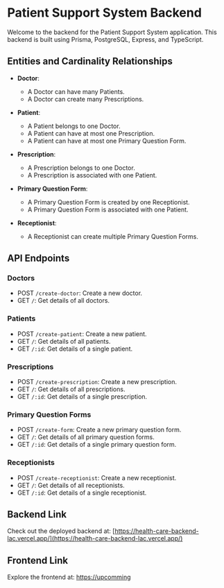 # Patient Support System Backend

Welcome to the backend for the Patient Support System application. This backend is built using Prisma, PostgreSQL, Express, and TypeScript.

## Entities and Cardinality Relationships

- **Doctor**:

  - A Doctor can have many Patients.
  - A Doctor can create many Prescriptions.

- **Patient**:

  - A Patient belongs to one Doctor.
  - A Patient can have at most one Prescription.
  - A Patient can have at most one Primary Question Form.

- **Prescription**:

  - A Prescription belongs to one Doctor.
  - A Prescription is associated with one Patient.

- **Primary Question Form**:

  - A Primary Question Form is created by one Receptionist.
  - A Primary Question Form is associated with one Patient.

- **Receptionist**:
  - A Receptionist can create multiple Primary Question Forms.

## API Endpoints

### Doctors

- POST `/create-doctor`: Create a new doctor.
- GET `/`: Get details of all doctors.

### Patients

- POST `/create-patient`: Create a new patient.
- GET `/`: Get details of all patients.
- GET `/:id`: Get details of a single patient.

### Prescriptions

- POST `/create-prescription`: Create a new prescription.
- GET `/`: Get details of all prescriptions.
- GET `/:id`: Get details of a single prescription.

### Primary Question Forms

- POST `/create-form`: Create a new primary question form.
- GET `/`: Get details of all primary question forms.
- GET `/:id`: Get details of a single primary question form.

### Receptionists

- POST `/create-receptionist`: Create a new receptionist.
- GET `/`: Get details of all receptionists.
- GET `/:id`: Get details of a single receptionist.

## Backend Link

Check out the deployed backend at: [https://health-care-backend-lac.vercel.app/](https://health-care-backend-lac.vercel.app/)

## Frontend Link

Explore the frontend at: [https://upcomming](upcomming)
